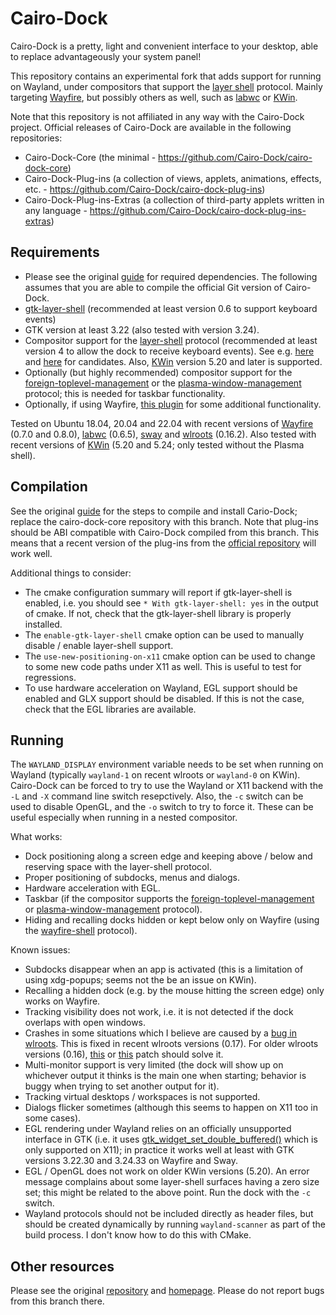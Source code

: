 Cairo-Dock
==========

Cairo-Dock is a pretty, light and convenient interface to your desktop, able to replace advantageously your system panel!

This repository contains an experimental fork that adds support for running on Wayland, under compositors that support the [layer shell](https://github.com/swaywm/wlr-protocols/blob/master/unstable/wlr-layer-shell-unstable-v1.xml) protocol. Mainly targeting [Wayfire](https://github.com/WayfireWM/wayfire), but possibly others as well, such as [labwc](https://github.com/labwc/labwc) or [KWin](https://invent.kde.org/plasma/kwin).

Note that this repository is not affiliated in any way with the Cairo-Dock project. Official releases of Cairo-Dock are available in the following repositories:

  - Cairo-Dock-Core (the minimal - https://github.com/Cairo-Dock/cairo-dock-core)
  - Cairo-Dock-Plug-ins (a collection of views, applets, animations, effects, etc. - https://github.com/Cairo-Dock/cairo-dock-plug-ins)
  - Cairo-Dock-Plug-ins-Extras (a collection of third-party applets written in any language - https://github.com/Cairo-Dock/cairo-dock-plug-ins-extras)


Requirements
------------

 - Please see the original [guide](https://www.glx-dock.org/ww_page.php?p=By%20compiling&lang=en) for required dependencies. The following assumes that you are able to compile the official Git version of Cairo-Dock.
 - [gtk-layer-shell](https://github.com/wmww/gtk-layer-shell/) (recommended at least version 0.6 to support keyboard events)
 - GTK version at least 3.22 (also tested with version 3.24).
 - Compositor support for the [layer-shell](https://github.com/swaywm/wlr-protocols/blob/master/unstable/wlr-layer-shell-unstable-v1.xml) protocol (recommended at least version 4 to allow the dock to receive keyboard events). See e.g. [here](https://gitlab.freedesktop.org/wlroots/wlroots/-/wikis/Projects-which-use-wlroots) and [here](https://github.com/solarkraft/awesome-wlroots#compositors) for candidates. Also, [KWin](https://invent.kde.org/plasma/kwin) version 5.20 and later is supported.
 - Optionally (but highly recommended) compositor support for the [foreign-toplevel-management](https://github.com/swaywm/wlr-protocols/blob/master/unstable/wlr-foreign-toplevel-management-unstable-v1.xml) or the [plasma-window-management](https://invent.kde.org/libraries/plasma-wayland-protocols/-/blob/master/src/protocols/plasma-window-management.xml) protocol; this is needed for taskbar functionality.
 - Optionally, if using Wayfire, [this plugin](https://github.com/dkondor/wayfire-scale-ipc) for some additional functionality.

Tested on Ubuntu 18.04, 20.04 and 22.04 with recent versions of [Wayfire](https://github.com/WayfireWM/wayfire) (0.7.0 and 0.8.0), [labwc](https://github.com/labwc/labwc) (0.6.5), [sway](https://github.com/swaywm/sway/) and [wlroots](https://gitlab.freedesktop.org/wlroots/wlroots/) (0.16.2). Also tested with recent versions of [KWin](https://invent.kde.org/plasma/kwin) (5.20 and 5.24; only tested without the Plasma shell).


Compilation
-----------

See the original [guide](https://www.glx-dock.org/ww_page.php?p=By%20compiling&lang=en) for the steps to compile and install Cario-Dock; replace the cairo-dock-core repository with this branch. Note that plug-ins should be ABI compatible with Cairo-Dock compiled from this branch. This means that a recent version of the plug-ins from the [official repository](https://github.com/Cairo-Dock/cairo-dock-plug-ins) will work well.

Additional things to consider:
 - The cmake configuration summary will report if gtk-layer-shell is enabled, i.e. you should see `* With gtk-layer-shell: yes` in the output of cmake. If not, check that the gtk-layer-shell library is properly installed.
 - The `enable-gtk-layer-shell` cmake option can be used to manually disable / enable layer-shell support.
 - The `use-new-positioning-on-x11` cmake option can be used to change to some new code paths under X11 as well. This is useful to test for regressions.
 - To use hardware acceleration on Wayland, EGL support should be enabled and GLX support should be disabled. If this is not the case, check that the EGL libraries are available.


Running
-------

The `WAYLAND_DISPLAY` environment variable needs to be set when running on Wayland (typically `wayland-1` on recent wlroots or `wayland-0` on KWin). Cairo-Dock can be forced to try to use the Wayland or X11 backend with the `-L` and `-X` command line switch resepctively. Also, the `-c` switch can be used to disable OpenGL, and the `-o` switch to try to force it. These can be useful especially when running in a nested compositor.


What works:
 - Dock positioning along a screen edge and keeping above / below and reserving space with the layer-shell protocol.
 - Proper positioning of subdocks, menus and dialogs.
 - Hardware acceleration with EGL.
 - Taskbar (if the compositor supports the [foreign-toplevel-management](https://github.com/swaywm/wlr-protocols/blob/master/unstable/wlr-foreign-toplevel-management-unstable-v1.xml) or [plasma-window-management](https://invent.kde.org/libraries/plasma-wayland-protocols/-/blob/master/src/protocols/plasma-window-management.xml) protocol).
 - Hiding and recalling docks hidden or kept below only on Wayfire (using the [wayfire-shell](https://github.com/WayfireWM/wayfire/blob/master/proto/wayfire-shell-unstable-v2.xml) protocol).

Known issues:
 - Subdocks disappear when an app is activated (this is a limitation of using xdg-popups; seems not the be an issue on KWin).
 - Recalling a hidden dock (e.g. by the mouse hitting the screen edge) only works on Wayfire.
 - Tracking visibility does not work, i.e. it is not detected if the dock overlaps with open windows.
 - Crashes in some situations which I believe are caused by a [bug in wlroots](https://gitlab.freedesktop.org/wlroots/wlroots/-/issues/2543). This is fixed in recent wlroots versions (0.17). For older wlroots versions (0.16), [this](https://github.com/dkondor/wlroots/commit/ed74e3ae4d96196737eb41e9b0756b5fa15379d8) or [this](https://github.com/swaywm/wlroots/pull/2551) patch should solve it.
 - Multi-monitor support is very limited (the dock will show up on whichever output it thinks is the main one when starting; behavior is buggy when trying to set another output for it).
 - Tracking virtual desktops / workspaces is not supported.
 - Dialogs flicker sometimes (although this seems to happen on X11 too in some cases).
 - EGL rendering under Wayland relies on an officially unsupported interface in GTK (i.e. it uses [gtk_widget_set_double_buffered()](https://developer.gnome.org/gtk3/stable/GtkWidget.html#gtk-widget-set-double-buffered) which is only supported on X11); in practice it works well at least with GTK versions 3.22.30 and 3.24.33 on Wayfire and Sway.
 - EGL / OpenGL does not work on older KWin versions (5.20). An error message complains about some layer-shell surfaces having a zero size set; this might be related to the above point. Run the dock with the `-c` switch.
 - Wayland protocols should not be included directly as header files, but should be created dynamically by running `wayland-scanner` as part of the build process. I don't know how to do this with CMake.


Other resources
---------------

Please see the original [repository](https://github.com/Cairo-Dock/cairo-dock-core) and [homepage](https://www.glx-dock.org). Please do not report bugs from this branch there.
